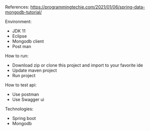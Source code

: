 
References: https://programmingtechie.com/2021/01/06/spring-data-mongodb-tutorial/

Environment:
+ JDK 11
+ Eclipse
+ Mongodb client
+ Post man

How to run:
+ Download zip or clone this project and import to your favorite ide
+ Update maven project
+ Run project

How to test api:
+ Use postman
+ Use Swagger ui 

Technologies:
+ Spring boot
+ Mongodb
